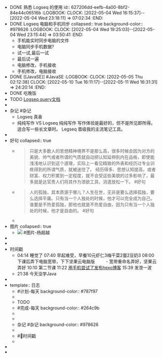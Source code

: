 - DONE 熟悉 Logseq 的使用
  id:: 627206dd-eefb-4a00-8bf2-84e44c06516b
  :LOGBOOK:
  CLOCK: [2022-05-04 Wed 16:15:37]--[2022-05-04 Wed 23:18:11] =>  07:02:34
  :END:
- DONE Logseq 电脑和手机同步
  collapsed:: true
  background-color:: #978626
  :LOGBOOK:
  CLOCK: [2022-05-04 Wed 19:25:03]--[2022-05-04 Wed 23:15:44] =>  03:50:41
  :END:
	- 手机能实时同步电脑的文件
	- 电脑同步手机数据?
	- 试一试,最后一试
	- 最后试一遍
	- 电脑修改，手机接收
	- 手机修改，电脑接收
- DONE [[JavaSE]] #JavaSE
  :LOGBOOK:
  CLOCK: [2022-05-05 Thu 02:12:38]
  CLOCK: [2022-05-10 Tue 16:11:17]--[2022-05-11 Wed 16:31:31] =>  24:20:14
  :END:
- DONE 吃晚饭
- TODO [Logseq query文档](https://docs.logseq.com/#/page/queries)
-
- 杂记 #杂记
	- Logseq 真香
	- 纯纯写作 VS Logseq
	  纯纯写作 写作体验是最好的，但不是所见即所得。
	  适合写一些长文章时。 
	  Legseq 晋级我的主流笔记工具。
-
- 好句
  collapsed:: true
	- > 只是大多数人的思想精神境界不是那么高，很多时候会因为对方的美貌、帅气或者所谓的气质就自动把认知延伸到内在品格，即使能浅浅地认识到这个道理，实际上一看见精致的外表和经历过专业训练得到的所谓气质，就被迷住了。 经历得多、思想认知提高，或者财富、权力积累到一定程度，就不会受这些美貌的过多影响了，最多就是达官贵人们将其作为泄欲工具，消遣放松一下。 #好句
	- > 人的孤独，其本质源于哪儿？人生在世，无非是要么选择孤独，要么选择平庸。只有当一个人独处的时候，他才可以完全成为自己。谁要是不热爱孤独，那他也就是不热爱自由，因为只有当一个人独处的时候，他才是自由的。 #好句
	-
- 图片
  collapsed:: true
	- ![](https://pic3.zhimg.com/80/v2-977bdb800deb741432c1d150d3f67743_1440w.jpg?source=1940ef5c) #图片-杨超越
-
-
- 时间戳
	- 04:14 睡觉了
	  07:40 早起难受，早餐10元虾仁3梅干菜2蛋2豆奶3
	  08:00 下课后弄下电脑宽带，下下坚果云电脑版 
	  　　  - 宽带重命名弄好，坚果云弄好
	  10:10 第二节课
	  11:22 [用手机尝试了发布hexo博客](https://www.wangguanjingji.top/posts/2022-05-04-10-42.html#more)
	  15:39 发泄一波
	- 21:38 今天没学Java
-
- template:: 日志
	- #计划-每天
	  background-color:: #787f97
	-
	- TODO
	- #完成-每天
	  background-color:: #264c9b
	-
	-
	- 杂记 #杂记
	  background-color:: #978626
	-
	- #📌时间戳
	-
-
-